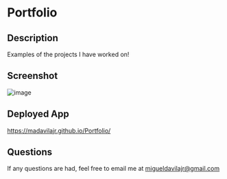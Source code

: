 # Portfolio

## Description
Examples of the projects I have worked on!

## Screenshot
![image](https://user-images.githubusercontent.com/93358568/153688562-71bf5268-2518-47d3-8a1f-6773bbbdd23a.png)

## Deployed App
https://madavilajr.github.io/Portfolio/

## Questions
If any questions are had, feel free to email me at migueldavilajr@gmail.com

